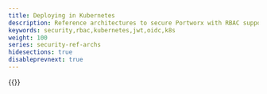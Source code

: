 ```yaml
---
title: Deploying in Kubernetes
description: Reference architectures to secure Portworx with RBAC support in Kubernetes
keywords: security,rbac,kubernetes,jwt,oidc,k8s
weight: 100
series: security-ref-archs
hidesections: true
disableprevnext: true
---
```


{{<homelist series="ra-kubernetes-security">}}
